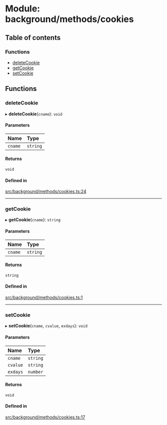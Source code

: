 # Module: background/methods/cookies

## Table of contents

### Functions

- [deleteCookie](../wiki/background.methods.cookies#deletecookie)
- [getCookie](../wiki/background.methods.cookies#getcookie)
- [setCookie](../wiki/background.methods.cookies#setcookie)

## Functions

### deleteCookie

▸ **deleteCookie**(`cname`): `void`

#### Parameters

| Name | Type |
| :------ | :------ |
| `cname` | `string` |

#### Returns

`void`

#### Defined in

[src/background/methods/cookies.ts:24](https://github.com/ExperimentsByFileFighter/WebApp-PoC-technical-Documentation/blob/5171d3e/src/background/methods/cookies.ts#L24)

___

### getCookie

▸ **getCookie**(`cname`): `string`

#### Parameters

| Name | Type |
| :------ | :------ |
| `cname` | `string` |

#### Returns

`string`

#### Defined in

[src/background/methods/cookies.ts:1](https://github.com/ExperimentsByFileFighter/WebApp-PoC-technical-Documentation/blob/5171d3e/src/background/methods/cookies.ts#L1)

___

### setCookie

▸ **setCookie**(`cname`, `cvalue`, `exdays`): `void`

#### Parameters

| Name | Type |
| :------ | :------ |
| `cname` | `string` |
| `cvalue` | `string` |
| `exdays` | `number` |

#### Returns

`void`

#### Defined in

[src/background/methods/cookies.ts:17](https://github.com/ExperimentsByFileFighter/WebApp-PoC-technical-Documentation/blob/5171d3e/src/background/methods/cookies.ts#L17)
